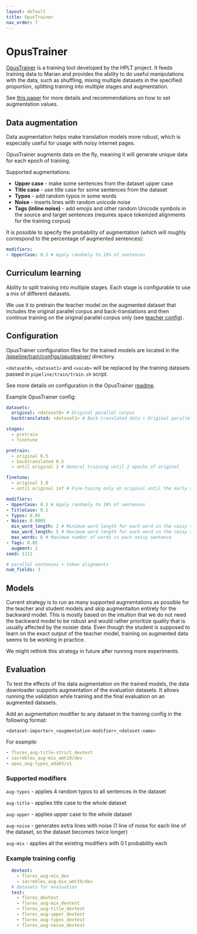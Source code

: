 ```yaml
---
layout: default
title: OpusTrainer
nav_order: 7
---
```


# OpusTrainer


[OpusTrainer](https://github.com/hplt-project/OpusTrainer) is a training tool developed by the HPLT project. 
It feeds training data to Marian and provides the ability to do useful manipulations with the data, 
such as shuffling, mixing multiple datasets in the specified proportion, splitting training into multiple stages and augmentation.

See [this paper](https://arxiv.org/pdf/2311.14838.pdf) for more details and recommendations on how to set augmentation values.

## Data augmentation

Data augmentation helps make translation models more robust, which is especially useful for usage with noisy internet pages.

OpusTrainer augments data on the fly, meaning it will generate unique data for each epoch of training.

Supported augmentations:
- **Upper case** - make some sentences from the dataset upper case
- **Title case** - use title case for some sentences from the dataset
- **Typos** - add random typos in some words
- **Noise** - inserts lines with random unicode noise 
- **Tags (inline noise)** - add emojis and other random Unicode symbols in the source and target sentences 
  (requires space tokenized alignments for the training corpus)

It is possible to specify the probability of augmentation 
(which will roughly correspond to the percentage of augmented sentences):
```yaml
modifiers:
- UpperCase: 0.1 # Apply randomly to 10% of sentences
```

## Curriculum learning

Ability to split training into multiple stages. Each stage is configurable to use a mix of different datasets.

We use it to pretrain the teacher model on the augmented dataset that includes the original parallel corpus and 
back-translations and then continue training on the original parallel corpus only
(see [teacher config](https://github.com/mozilla/firefox-translations-training/tree/main/pipeline/train/configs/opustrainer/teacher.yml)).

## Configuration

OpusTrainer configuration files for the trained models are located in 
the [/pipeline/train/configs/opustrainer/](https://github.com/mozilla/firefox-translations-training/tree/main/pipeline/train/configs/opustrainer/) directory.

`<dataset0>`, `<dataset1>` and `<vocab>` will be replaced by the training datasets passed in `pipeline/train/train.sh` script.

See more details on configuration in the OpusTrainer [readme](https://github.com/hplt-project/OpusTrainer).

Example OpusTrainer config:
```yaml
datasets:
  original: <dataset0> # Original parallel corpus
  backtranslated: <dataset1> # Back-translated data + Original parallel corpus

stages:
  - pretrain
  - finetune

pretrain:
  - original 0.5
  - backtranslated 0.5
  - until original 2 # General training until 2 epochs of original

finetune:
  - original 1.0
  - until original inf # Fine-tuning only on original until the early stopping

modifiers:
- UpperCase: 0.1 # Apply randomly to 10% of sentences
- TitleCase: 0.1
- Typos: 0.05
- Noise: 0.0005
  min_word_length: 2 # Minimum word length for each word in the noisy sentence
  max_word_length: 5 # Maximum word length for each word in the noisy sentence
  max_words: 6 # Maximum number of words in each noisy sentence
- Tags: 0.05
  augment: 1
seed: 1111

# parallel sentences + token alignments
num_fields: 3
```

## Models

Current strategy is to run as many supported augmentations as possible for the teacher 
and student models and skip augmentaiton entirely for the backward model. 
This is mostly based on the intuition that we do not need the backward model to be robust and would rather prioritize quality that is usually affected by the noisier data.
Even though the student is supposed to learn on the exact output of the teacher model, training on augmented data seems to be working in practice.

We might rethink this strategy in future after running more experiments.


## Evaluation

To test the effects of the data augmentation on the trained models, the data downloader supports augmentation of the evaluation datasets.
It allows running the validation while training and the final evaluation on an augmented datasets.

Add an augmentation modifier to any dataset in the training config in the following format:

`<dataset-importer>_<augmentation-modifier>_<dataset-name>`

For example:

```yaml
- flores_aug-title-strict_devtest
- sacrebleu_aug-mix_wmt19/dev
- opus_aug-typos_ada83/v1
```


### Supported modifiers

`aug-typos` - applies 4 random typos to all sentences in the dataset

`aug-title` - applies title case to the whole dataset

`aug-upper` -  applies upper case to the whole dataset

`aug-noise` -  generates extra lines with noise (1 line of noise for each line of the dataset, so the dataset becomes twice longer)

`aug-mix` - applies all the existing modifiers with 0.1 probability each

### Example training config
```yaml
  devtest:
    - flores_aug-mix_dev
    - sacrebleu_aug-mix_wmt19/dev
  # datasets for evaluation
  test:
    - flores_devtest
    - flores_aug-mix_devtest
    - flores_aug-title_devtest
    - flores_aug-upper_devtest
    - flores_aug-typos_devtest
    - flores_aug-noise_devtest
```

